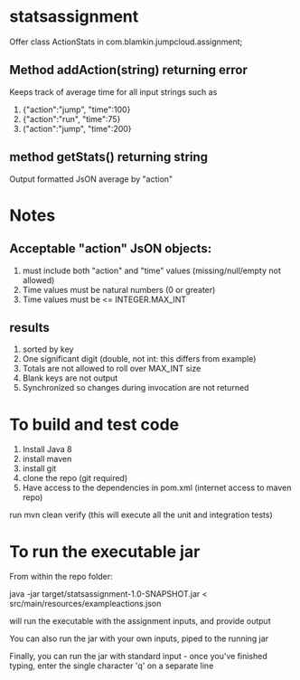 # statsassignment

Offer class ActionStats
in com.blamkin.jumpcloud.assignment;

## Method addAction(string) returning error
Keeps track of average time for all input strings such as
1) {"action":"jump", "time":100}
2) {"action":"run", "time":75}
3) ("action":"jump", "time":200}

## method getStats() returning string
Output formatted JsON average by "action"

# Notes

## Acceptable "action" JsON objects:
1) must include both "action" and "time" values (missing/null/empty not allowed)
2) Time values must be natural numbers (0 or greater)
3) Time values must be <= INTEGER.MAX_INT

## results
1) sorted by key
2) One significant digit (double, not int: this differs from example)
3) Totals are not allowed to roll over MAX_INT size
4) Blank keys are not output
5) Synchronized so changes during invocation are not returned 

# To build and test code
1) Install Java 8
2) install maven
3) install git
4) clone the repo (git required)
5) Have access to the dependencies in pom.xml (internet access to maven repo)

run mvn clean verify (this will execute all the unit and integration tests)

# To run the executable jar
From within the repo folder:

java -jar target/statsassignment-1.0-SNAPSHOT.jar < src/main/resources/exampleactions.json

will run the executable with the assignment inputs, and provide output

You can also run the jar with your own inputs, piped to the running jar

Finally, you can run the jar with standard input - once you've finished typing, enter the single character 'q' on a separate line


